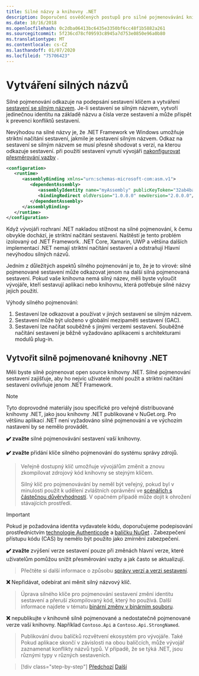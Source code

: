 ```yaml
---
title: Silné názvy a knihovny .NET
description: Doporučení osvědčených postupů pro silné pojmenovávání knihoven .NET.
ms.date: 10/16/2018
ms.openlocfilehash: 0c2dba06413bc6435e3350bf6cc48f1b5882a261
ms.sourcegitcommit: 5f236cd78cf09593c8945a7d753e0850e96a0b80
ms.translationtype: MT
ms.contentlocale: cs-CZ
ms.lasthandoff: 01/07/2020
ms.locfileid: "75706423"
---
```

# <a name="strong-naming"></a>Vytváření silných názvů

Silné pojmenování odkazuje na podepsání sestavení klíčem a vytváření [sestavení se silným názvem](../assembly/strong-named.md). Je-li sestavení se silným názvem, vytvoří jedinečnou identitu na základě názvu a čísla verze sestavení a může přispět k prevenci konfliktů sestavení.

Nevýhodou na silné názvy je, že .NET Framework ve Windows umožňuje striktní načítání sestavení, jakmile je sestavení silným názvem. Odkaz na sestavení se silným názvem se musí přesně shodovat s verzí, na kterou odkazuje sestavení. při použití sestavení vynutí vývojáři [nakonfigurovat přesměrování vazby](../../framework/configure-apps/redirect-assembly-versions.md) .

```xml
<configuration>
   <runtime>
      <assemblyBinding xmlns="urn:schemas-microsoft-com:asm.v1">
         <dependentAssembly>
            <assemblyIdentity name="myAssembly" publicKeyToken="32ab4ba45e0a69a1" culture="neutral" />
            <bindingRedirect oldVersion="1.0.0.0" newVersion="2.0.0.0"/>
         </dependentAssembly>
      </assemblyBinding>
   </runtime>
</configuration>
```

Když vývojáři rozhraní .NET nakladou stížnost na silné pojmenování, k čemu obvykle dochází, je striktní načítání sestavení. Naštěstí je tento problém izolovaný od .NET Framework. .NET Core, Xamarin, UWP a většina dalších implementací .NET nemají striktní načítání sestavení a odstraňují Hlavní nevýhodou silných názvů.

Jedním z důležitých aspektů silného pojmenování je to, že je to virové: silné pojmenované sestavení může odkazovat jenom na další silná pojmenovaná sestavení. Pokud vaše knihovna nemá silný název, měli byste vyloučit vývojáře, kteří sestavují aplikaci nebo knihovnu, která potřebuje silné názvy jejich použití.

Výhody silného pojmenování:

1. Sestavení lze odkazovat a používat v jiných sestavení se silným názvem.
2. Sestavení může být uloženo v globální mezipaměti sestavení (GAC).
3. Sestavení lze načítat souběžně s jinými verzemi sestavení. Souběžné načítání sestavení je běžně vyžadováno aplikacemi s architekturami modulů plug-in.

## <a name="create-strong-named-net-libraries"></a>Vytvořit silně pojmenované knihovny .NET

Měli byste silně pojmenovat open source knihovny .NET. Silné pojmenování sestavení zajišťuje, aby ho nejvíc uživatelé mohl použít a striktní načítání sestavení ovlivňuje jenom .NET Framework.

> [!NOTE]
> Tyto doprovodné materiály jsou specifické pro veřejně distribuované knihovny .NET, jako jsou knihovny .NET publikované v NuGet.org. Pro většinu aplikací .NET není vyžadováno silné pojmenování a ve výchozím nastavení by se nemělo provádět.

**✔️ zvažte** silné pojmenovávání sestavení vaší knihovny.

**✔️ zvažte** přidání klíče silného pojmenování do systému správy zdrojů.

> Veřejně dostupný klíč umožňuje vývojářům změnit a znovu zkompilovat zdrojový kód knihovny se stejným klíčem.
> 
> Silný klíč pro pojmenovávání by neměl být veřejný, pokud byl v minulosti použit k udělení zvláštních oprávnění ve [scénářích s částečnou důvěryhodností](../../framework/misc/using-libraries-from-partially-trusted-code.md). V opačném případě může dojít k ohrožení stávajících prostředí.

> [!IMPORTANT]
> Pokud je požadována identita vydavatele kódu, doporučujeme podepisování prostřednictvím [technologie Authenticode](/windows-hardware/drivers/install/authenticode) a [balíčku NuGet](/nuget/create-packages/sign-a-package) . Zabezpečení přístupu kódu (CAS) by nemělo být použito jako zmírnění zabezpečení.

**✔️ zvažte** zvýšení verze sestavení pouze při změnách hlavní verze, které uživatelům pomůžou snížit přesměrování vazby a jak často se aktualizují.

> Přečtěte si další informace o způsobu [správy verzí a verzi sestavení](./versioning.md#assembly-version).

**❌** Nepřidávat, odebírat ani měnit silný názvový klíč.

> Úprava silného klíče pro pojmenování sestavení změní identitu sestavení a přeruší zkompilovaný kód, který ho používá. Další informace najdete v tématu [binární změny v binárním souboru](./breaking-changes.md#binary-breaking-change).

**❌** nepublikujte v knihovně silně pojmenované a nedostatečně pojmenované verze vaší knihovny. Například `Contoso.Api` a `Contoso.Api.StrongNamed`.

> Publikování dvou balíčků rozvětvení ekosystém pro vývojáře. Také Pokud aplikace skončí v závislosti na obou balíčcích, může vývojář zaznamenat konflikty názvů typů. V případě, že se týká .NET, jsou různými typy v různých sestaveních.

>[!div class="step-by-step"]
>[Předchozí](cross-platform-targeting.md)
>[Další](nuget.md)
